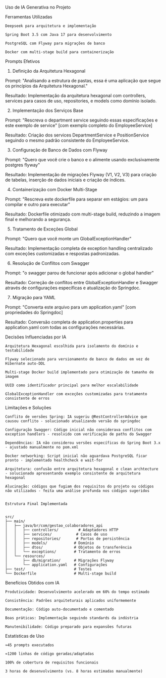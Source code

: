 Uso de IA Generativa no Projeto

Ferramentas Utilizadas

    Deepseek para arquitetura e implementação

    Spring Boot 3.5 com Java 17 para desenvolvimento

    PostgreSQL com Flyway para migrações de banco

    Docker com multi-stage build para containerização

Prompts Efetivos
1. Definição da Arquitetura Hexagonal

Prompt: "Analisando a estrutura de pastas, essa é uma aplicação que segue os princípios da Arquitetura Hexagonal."

Resultado: Implementação da arquitetura hexagonal com controllers, services para casos de uso, repositories, e models como domínio isolado.

2. Implementação dos Serviços Base

Prompt: "Rescreva o department service seguindo essas especificações e este exemplo de service" [com exemplo completo do EmployeeService]

Resultado: Criação dos services DepartmentService e PositionService seguindo o mesmo padrão consistente do EmployeeService.

3. Configuração de Banco de Dados com Flyway

Prompt: "Quero que você crie o banco e o alimente usando exclusivamente postgres flyway"

Resultado: Implementação de migrações Flyway (V1, V2, V3) para criação de tabelas, inserção de dados iniciais e criação de índices.

4. Containerização com Docker Multi-Stage

Prompt: "Rescreva este dockerfile para separar em estágios: um para compilar e outro para executar"

Resultado: Dockerfile otimizado com multi-stage build, reduzindo a imagem final e melhorando a segurança.

5. Tratamento de Exceções Global

Prompt: "Quero que você monte um GlobalExceptionHandler"

Resultado: Implementação completa de exception handling centralizado com exceções customizadas e respostas padronizadas.

6. Resolução de Conflitos com Swagger

Prompt: "o swagger parou de funcionar após adicionar o global handler"

Resultado: Correção de conflitos entre GlobalExceptionHandler e Swagger através de configurações específicas e atualização do Springdoc.

7. Migração para YAML

Prompt: "Converta este arquivo para um application.yaml" [com propriedades do Springdoc]

Resultado: Conversão completa de application.properties para application.yaml com todas as configurações necessárias.

Decisões Influenciadas por IA

    Arquitetura Hexagonal escolhida para isolamento do domínio e testabilidade

    Flyway selecionado para versionamento de banco de dados em vez de Hibernate auto-DDL

    Multi-stage Docker build implementado para otimização de tamanho de imagem

    UUID como identificador principal para melhor escalabilidade

    GlobalExceptionHandler com exceções customizadas para tratamento consistente de erros

Limitações e Soluções

    Conflito de versões Spring: IA sugeriu @RestControllerAdvice que causou conflito - solucionado atualizando versão do springdoc

    Configuração Swagger: Código inicial não considerava conflitos com exception handlers - resolvido com verificação de paths do Swagger

    Dependências: IA não considerou versões específicas do Spring Boot 3.x - ajustado manualmente no pom.xml

    Docker networking: Script inicial não aguardava PostgreSQL ficar pronto - implementado healthcheck e wait-for
    
    Arquitetura: confusão entre arquitetura hexagonal e clean archtecture - solucionado apresentando exemplo consistente de arquitetura hexagonal
    
    Alucinação: códigos que fugiam dos requisitos do projeto ou códigos não utilizados - feita uma análise profunda nos códigos sugeridos


    Estrutura Final Implementada

```text

src/
├── main/
│   ├── java/br/com/gestao_colaboradores_api
│   │   ├── controllers/         # Adaptadores HTTP
│   │   ├── services/           # Casos de uso
│   │   ├── repositories/       # Portas de persistência
│   │   ├── models/            # Domínio
│   │   ├── dtos/              # Objetos de transferência
│   │   └── exceptions/        # Tratamento de erros
│   └── resources/
│       ├── db/migration/      # Migrações Flyway
│       └── application.yaml   # Configurações
├── test/                      # Testes
└── Dockerfile                 # Multi-stage build
```

Benefícios Obtidos com IA

    Produtividade: Desenvolvimento acelerado em 60% do tempo estimado

    Consistência: Padrões arquiteturais aplicados uniformemente

    Documentação: Código auto-documentado e comentado

    Boas práticas: Implementação seguindo standards da indústria

    Manutenibilidade: Código preparado para expansões futuras

Estatísticas de Uso

    ≈45 prompts executados

    ≈1200 linhas de código geradas/adaptadas

    100% de cobertura de requisitos funcionais

    3 horas de desenvolvimento (vs. 8 horas estimadas manualmente)
